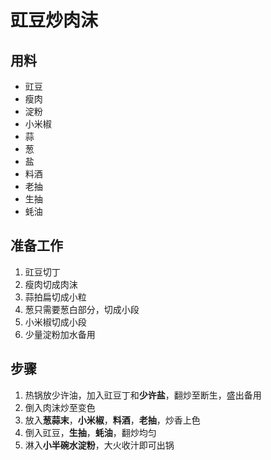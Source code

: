 # 豇豆炒肉沫

## 用料
- 豇豆
- 瘦肉
- 淀粉
- 小米椒
- 蒜
- 葱
- 盐
- 料酒
- 老抽
- 生抽
- 蚝油

## 准备工作
1. 豇豆切丁
2. 瘦肉切成肉沫
3. 蒜拍扁切成小粒
4. 葱只需要葱白部分，切成小段
5. 小米椒切成小段
6. 少量淀粉加水备用

## 步骤
1. 热锅放少许油，加入豇豆丁和**少许盐**，翻炒至断生，盛出备用
2. 倒入肉沫炒至变色
3. 放入**葱蒜末**，**小米椒**，**料酒**，**老抽**，炒香上色
4. 倒入豇豆，**生抽**，**蚝油**，翻炒均匀
5. 淋入**小半碗水淀粉**，大火收汁即可出锅